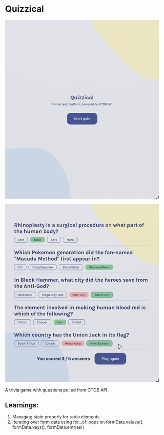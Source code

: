 # Quizzical

![alt text](image.png)

![alt text](image-1.png)

A trivia game with questions pulled from OTDB API.

## Learnings:

1. Managing state properly for radio elements
2. Iterating over form data using for...of loops on formData.values(), formData.keys(), formData.entries()
